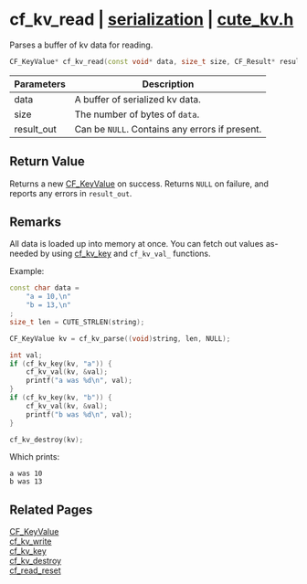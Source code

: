 # cf_kv_read | [serialization](https://github.com/RandyGaul/cute_framework/blob/master/docs/serialization/README.md) | [cute_kv.h](https://github.com/RandyGaul/cute_framework/blob/master/include/cute_kv.h)

Parses a buffer of kv data for reading.

```cpp
CF_KeyValue* cf_kv_read(const void* data, size_t size, CF_Result* result_out);
```

Parameters | Description
--- | ---
data | A buffer of serialized kv data.
size | The number of bytes of `data`.
result_out | Can be `NULL`. Contains any errors if present.

## Return Value

Returns a new [CF_KeyValue](https://github.com/RandyGaul/cute_framework/blob/master/docs/serialization/cf_keyvalue.md) on success. Returns `NULL` on failure, and reports any errors in `result_out`.

## Remarks

All data is loaded up into memory at once. You can fetch out values as-needed by using [cf_kv_key](https://github.com/RandyGaul/cute_framework/blob/master/docs/serialization/cf_kv_key.md) and `cf_kv_val_` functions.

Example:

```cpp
const char data =
    "a = 10,\n"
    "b = 13,\n"
;
size_t len = CUTE_STRLEN(string);

CF_KeyValue kv = cf_kv_parse((void)string, len, NULL);

int val;
if (cf_kv_key(kv, "a")) {
    cf_kv_val(kv, &val);
    printf("a was %d\n", val);
}
if (cf_kv_key(kv, "b")) {
    cf_kv_val(kv, &val);
    printf("b was %d\n", val);
}

cf_kv_destroy(kv);
```

Which prints:

```
a was 10
b was 13
```

## Related Pages

[CF_KeyValue](https://github.com/RandyGaul/cute_framework/blob/master/docs/serialization/cf_keyvalue.md)  
[cf_kv_write](https://github.com/RandyGaul/cute_framework/blob/master/docs/serialization/cf_kv_write.md)  
[cf_kv_key](https://github.com/RandyGaul/cute_framework/blob/master/docs/serialization/cf_kv_key.md)  
[cf_kv_destroy](https://github.com/RandyGaul/cute_framework/blob/master/docs/serialization/cf_kv_destroy.md)  
[cf_read_reset](https://github.com/RandyGaul/cute_framework/blob/master/docs/serialization/cf_read_reset.md)  
